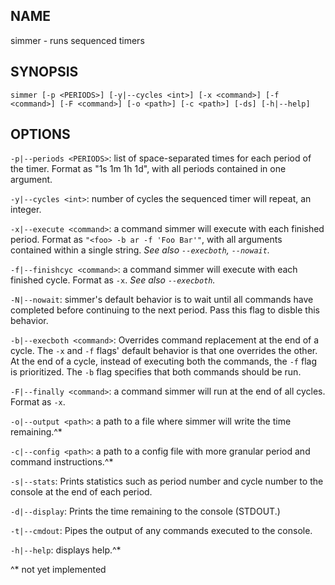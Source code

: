 ## NAME
simmer - runs sequenced timers

## SYNOPSIS
`simmer [-p <PERIODS>] [-y|--cycles <int>] [-x <command>] [-f <command>] [-F <command>] [-o <path>] [-c <path>] [-ds] [-h|--help]`

## OPTIONS
`-p|--periods <PERIODS>`: list of space-separated times for each period of the timer.
    Format as "1s 1m 1h 1d", with all periods contained in one argument.

`-y|--cycles <int>`: number of cycles the sequenced timer will repeat, an integer.

`-x|--execute <command>`: a command simmer will execute with each finished period.
    Format as `"<foo> -b ar -f 'Foo Bar'"`, with all arguments contained within a single string.
    *See also `--execboth`, `--nowait`.*

`-f|--finishcyc <command>`: a command simmer will execute with each finished cycle.
    Format as `-x`.
    *See also `--execboth`.*

`-N|--nowait`: simmer's default behavior is to wait until all commands have completed before 
    continuing to the next period. Pass this flag to disble this behavior.

`-b|--execboth <command>`: Overrides command replacement at the end of a cycle.
    The `-x` and `-f` flags' default behavior is that one overrides the other. At the end of a cycle,
    instead of executing both the commands, the `-f` flag is prioritized. The `-b` flag specifies that both commands should be run.

`-F|--finally <command>`: a command simmer will run at the end of all cycles.
    Format as `-x`.

`-o|--output <path>`: a path to a file where simmer will write the time remaining.^*

`-c|--config <path>`: a path to a config file with more granular period and command instructions.^*

`-s|--stats`: Prints statistics such as period number and cycle number to the console at the end of each period.

`-d|--display`: Prints the time remaining to the console (STDOUT.)

`-t|--cmdout`: Pipes the output of any commands executed to the console.

`-h|--help`: displays help.^*

^* not yet implemented
